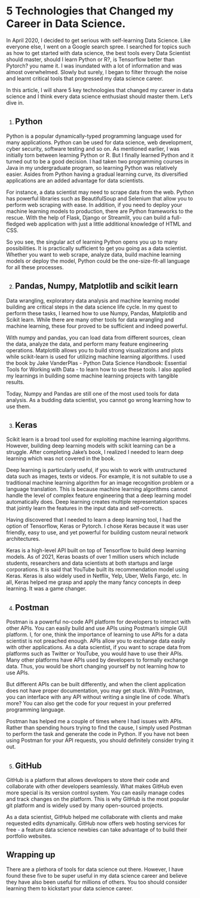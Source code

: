 # 5 Technologies that Changed my Career in Data Science.

In April 2020, I decided to get serious with self-learning Data Science. Like everyone else, I went on a Google search spree. I searched for topics such as how to get started with data science, the best tools every Data Scientist should master, should I learn Python or R?, is Tensorflow better than Pytorch? you name it. I was inundated with a lot of information and was almost overwhelmed. Slowly but surely, I began to filter through the noise and learnt critical tools that progressed my data science career.

In this article, I will share 5 key technologies that changed my career in data science and I think every data science enthusiast should master them. Let’s dive in.

1.  ## Python
    

Python is a popular dynamically-typed programming language used for many applications. Python can be used for data science, web development, cyber security, software testing and so on. As mentioned earlier, I was initially torn between learning Python or R. But I finally learned Python and it turned out to be a good decision. I had taken two programming courses in Java in my undergraduate program, so learning Python was relatively easier. Asides from Python having a gradual learning curve, its diversified applications are an added advantage for data scientists.

For instance, a data scientist may need to scrape data from the web. Python has powerful libraries such as BeautifulSoup and Selenium that allow you to perform web scraping with ease. In addition, if you need to deploy your machine learning models to production, there are Python frameworks to the rescue. With the help of Flask, Django or Streamlit, you can build a full-fledged web application with just a little additional knowledge of HTML and CSS. 

So you see, the singular act of learning Python opens you up to many possibilities. It is practically sufficient to get you going as a data scientist. Whether you want to web scrape, analyze data, build machine learning models or deploy the model, Python could be the one-size-fit-all language for all these processes.

2.  ## Pandas, Numpy, Matplotlib and scikit learn
    

Data wrangling, exploratory data analysis and machine learning model building are critical steps in the data science life cycle. In my quest to perform these tasks, I learned how to use Numpy, Pandas, Matplotlib and Scikit learn. While there are many other tools for data wrangling and machine learning, these four proved to be sufficient and indeed powerful.

With numpy and pandas, you can load data from different sources, clean the data, analyze the data, and perform many feature engineering operations. Matplotlib allows you to build strong visualizations and plots while scikit-learn is used for utilizing machine learning algorithms. I used the book by Jake VanderPlas - Python Data Science Handbook: Essential Tools for Working with Data - to learn how to use these tools. I also applied my learnings in building some machine learning projects with tangible results.

Today, Numpy and Pandas are still one of the most used tools for data analysis. As a budding data scientist, you cannot go wrong learning how to use them.

3.  ## Keras
    

Scikit learn is a broad tool used for exploiting machine learning algorithms. However, building deep learning models with scikit learning can be a struggle. After completing Jake’s book, I realized I needed to learn deep learning which was not covered in the book.

Deep learning is particularly useful, if you wish to work with unstructured data such as images, texts or videos. For example, it is not suitable to use a traditional machine learning algorithm for an image recognition problem or a language translation. This is because machine learning algorithms cannot handle the level of complex feature engineering that a deep learning model automatically does. Deep learning creates multiple representation spaces that jointly learn the features in the input data and self-corrects.

Having discovered that I needed to learn a deep learning tool, I had the option of Tensorflow, Keras or Pytorch. I chose Keras because it was user friendly, easy to use, and yet powerful for building custom neural network architectures. 

Keras is a high-level API built on top of Tensorflow to build deep learning models. As of 2021, Keras boasts of over 1 million users which include students, researchers and data scientists at both startups and large corporations. It is said that YouTube built its recommendation model using Keras. Keras is also widely used in Netflix, Yelp, Uber, Wells Fargo, etc. In all, Keras helped me grasp and apply the many fancy concepts in deep learning. It was a game changer.

4.  ## Postman
    

Postman is a powerful no-code API platform for developers to interact with other APIs. You can easily build and use APIs using Postman’s simple GUI platform. I, for one, think the importance of learning to use APIs for a data scientist is not preached enough. APIs allow you to exchange data easily with other applications. As a data scientist, if you want to scrape data from platforms such as Twitter or YouTube, you would have to use their APIs. Many other platforms have APIs used by developers to formally exchange data. Thus, you would be short changing yourself by not learning how to use APIs.

But different APIs can be built differently, and when the client application does not have proper documentation, you may get stuck. With Postman, you can interface with any API without writing a single line of code. What’s more? You can also get the code for your request in your preferred programming language. 

Postman has helped me a couple of times where I had issues with APIs. Rather than spending hours trying to find the cause, I simply used Postman to perform the task and generate the code in Python. If you have not been using Postman for your API requests, you should definitely consider trying it out.

5.  ## GitHub
    

GitHub is a platform that allows developers to store their code and collaborate with other developers seamlessly. What makes GitHub even more special is its version control system. You can easily manage codes and track changes on the platform. This is why GitHub is the most popular git platform and is widely used by many open-sourced projects.

As a data scientist, GitHub helped me collaborate with clients and make requested edits dynamically. GitHub now offers web hosting services for free - a feature data science newbies can take advantage of to build their portfolio websites.

## Wrapping up

There are a plethora of tools for data science out there. However, I have found these five to be super useful in my data science career and believe they have also been useful for millions of others. You too should consider learning them to kickstart your data science career.